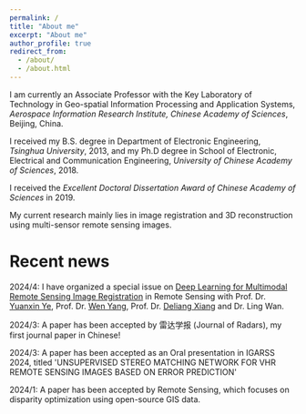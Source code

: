 ```yaml
---
permalink: /
title: "About me"
excerpt: "About me"
author_profile: true
redirect_from: 
  - /about/
  - /about.html
---
```


I am currently an Associate Professor with the Key Laboratory of Technology in Geo-spatial Information Processing and Application Systems, _Aerospace Information Research Institute, Chinese Academy of Sciences_, Beijing, China. 

I received my B.S. degree in Department of Electronic Engineering, _Tsinghua University_, 2013, and my Ph.D degree in School of Electronic, Electrical and Communication Engineering, _University of Chinese Academy of Sciences_, 2018. 

I received the _Excellent Doctoral Dissertation Award of Chinese Academy of Sciences_ in 2019. 

My current research mainly lies in image registration and 3D reconstruction using multi-sensor remote sensing images. 

Recent news
======
2024/4: I have organized a special issue on [Deep Learning for Multimodal Remote Sensing Image Registration](https://www.mdpi.com/journal/remotesensing/special_issues/5Q4GTM9Z8X) in Remote Sensing with Prof. Dr. [Yuanxin Ye](https://faculty.swjtu.edu.cn/yeyuanxin/zh_CN/index.htm), Prof. Dr. [Wen Yang](http://eis.whu.edu.cn/ryDetail.shtml?rsh=00200590), Prof. Dr. [Deliang Xiang](https://cist.buct.edu.cn/2020/1015/c8723a133549/page.htm) and Dr. Ling Wan.

2024/3: A paper has been accepted by 雷达学报 (Journal of Radars), my first journal paper in Chinese!

2024/3: A paper has been accepted as an Oral presentation in IGARSS 2024, titled 'UNSUPERVISED STEREO MATCHING NETWORK FOR VHR REMOTE SENSING IMAGES BASED ON ERROR PREDICTION'

2024/1: A paper has been accepted by Remote Sensing, which focuses on disparity optimization using open-source GIS data.
